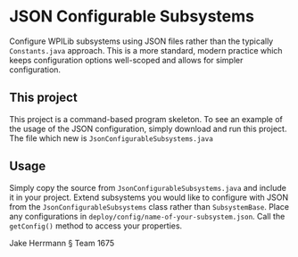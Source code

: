 # JSON Configurable Subsystems
Configure WPILib subsystems using JSON files rather than the typically `Constants.java` approach. This is a more standard, modern practice which keeps configuration options well-scoped and allows for simpler configuration. 

## This project 
This project is a command-based program skeleton. To see an example of the usage of the JSON configuration, simply download and run this project. The file which new is `JsonConfigurableSubsystems.java` 

## Usage
Simply copy the source from `JsonConfigurableSubsystems.java` and include it in your project. Extend subsystems you would like to configure with JSON from the `JsonConfigurableSubsystems` class rather than `SubsystemBase`. Place any configurations in `deploy/config/name-of-your-subsystem.json`. Call the `getConfig()` method to access your properties. 

Jake Herrmann § Team 1675